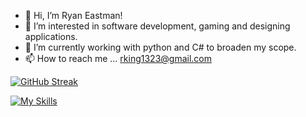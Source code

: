 - 👋 Hi, I’m Ryan Eastman!
- 👀 I’m interested in software development, gaming and designing applications.
- 🌱 I’m currently working with python and C# to broaden my scope.
- 📫 How to reach me ... rking1323@gmail.com

[![GitHub Streak](https://github-readme-streak-stats.herokuapp.com?user=DocHolliday13x&theme=dark&date_format=j%20M%5B%20Y%5D)](https://git.io/streak-stats)

[![My Skills](https://skillicons.dev/icons?i=js,html,css,github,nodejs,express,react,figma,vscode,sass,py,postgres,mongodb,jest,&theme=dark)](https://skillicons.dev)

<!---
DocHolliday13x/DocHolliday13x is a ✨ special ✨ repository because its `README.md` (this file) appears on your GitHub profile.
You can click the Preview link to take a look at your changes.
--->
